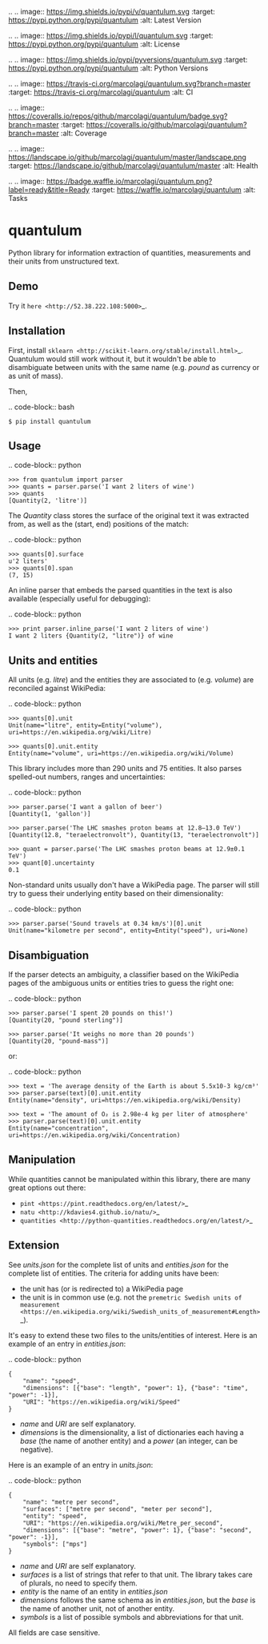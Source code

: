 .. .. image:: https://img.shields.io/pypi/v/quantulum.svg
    :target: https://pypi.python.org/pypi/quantulum
    :alt: Latest Version

.. .. image:: https://img.shields.io/pypi/l/quantulum.svg
    :target: https://pypi.python.org/pypi/quantulum
    :alt: License

.. .. image:: https://img.shields.io/pypi/pyversions/quantulum.svg
    :target: https://pypi.python.org/pypi/quantulum
    :alt: Python Versions

.. .. image:: https://travis-ci.org/marcolagi/quantulum.svg?branch=master
    :target: https://travis-ci.org/marcolagi/quantulum
    :alt: CI

.. .. image:: https://coveralls.io/repos/github/marcolagi/quantulum/badge.svg?branch=master
    :target: https://coveralls.io/github/marcolagi/quantulum?branch=master
    :alt: Coverage

.. .. image:: https://landscape.io/github/marcolagi/quantulum/master/landscape.png
   :target: https://landscape.io/github/marcolagi/quantulum/master
   :alt: Health

.. .. image:: https://badge.waffle.io/marcolagi/quantulum.png?label=ready&title=Ready
   :target: https://waffle.io/marcolagi/quantulum
   :alt: Tasks

quantulum
=========

Python library for information extraction of quantities, measurements and their units from unstructured text.

Demo
----

Try it `here <http://52.38.222.108:5000>`_.


Installation
------------

First, install `sklearn <http://scikit-learn.org/stable/install.html>`_. Quantulum would still work without it, but it wouldn't be able to disambiguate between units with the same name (e.g. *pound* as currency or as unit of mass).

Then,

.. code-block:: bash

    $ pip install quantulum

Usage
-----

.. code-block:: python

    >>> from quantulum import parser
    >>> quants = parser.parse('I want 2 liters of wine')
    >>> quants
    [Quantity(2, 'litre')]

The *Quantity* class stores the surface of the original text it was extracted from, as well as the (start, end) positions of the match:

.. code-block:: python

    >>> quants[0].surface
    u'2 liters'
    >>> quants[0].span
    (7, 15)

An inline parser that embeds the parsed quantities in the text is also available (especially useful for debugging):

.. code-block:: python

    >>> print parser.inline_parse('I want 2 liters of wine')
    I want 2 liters {Quantity(2, "litre")} of wine


Units and entities
------------------

All units (e.g. *litre*) and the entities they are associated to (e.g. *volume*) are reconciled against WikiPedia:

.. code-block:: python

    >>> quants[0].unit
    Unit(name="litre", entity=Entity("volume"), uri=https://en.wikipedia.org/wiki/Litre)

    >>> quants[0].unit.entity
    Entity(name="volume", uri=https://en.wikipedia.org/wiki/Volume)

This library includes more than 290 units and 75 entities. It also parses spelled-out numbers, ranges and uncertainties:

.. code-block:: python

    >>> parser.parse('I want a gallon of beer')
    [Quantity(1, 'gallon')]

    >>> parser.parse('The LHC smashes proton beams at 12.8–13.0 TeV')
    [Quantity(12.8, "teraelectronvolt"), Quantity(13, "teraelectronvolt")]

    >>> quant = parser.parse('The LHC smashes proton beams at 12.9±0.1 TeV')
    >>> quant[0].uncertainty
    0.1

Non-standard units usually don't have a WikiPedia page. The parser will still try to guess their underlying entity based on their dimensionality:

.. code-block:: python

    >>> parser.parse('Sound travels at 0.34 km/s')[0].unit
    Unit(name="kilometre per second", entity=Entity("speed"), uri=None)


Disambiguation
--------------

If the parser detects an ambiguity, a classifier based on the WikiPedia pages of the ambiguous units or entities tries to guess the right one:

.. code-block:: python

    >>> parser.parse('I spent 20 pounds on this!')
    [Quantity(20, "pound sterling")]

    >>> parser.parse('It weighs no more than 20 pounds')
    [Quantity(20, "pound-mass")]

or:

.. code-block:: python

    >>> text = 'The average density of the Earth is about 5.5x10-3 kg/cm³'
    >>> parser.parse(text)[0].unit.entity
    Entity(name="density", uri=https://en.wikipedia.org/wiki/Density)

    >>> text = 'The amount of O₂ is 2.98e-4 kg per liter of atmosphere'
    >>> parser.parse(text)[0].unit.entity
    Entity(name="concentration", uri=https://en.wikipedia.org/wiki/Concentration)

Manipulation
------------

While quantities cannot be manipulated within this library, there are many great options out there:

- `pint <https://pint.readthedocs.org/en/latest/>`_
- `natu <http://kdavies4.github.io/natu/>`_
- `quantities <http://python-quantities.readthedocs.org/en/latest/>`_

Extension
---------

See *units.json* for the complete list of units and *entities.json* for the complete list of entities. The criteria for adding units have been:

- the unit has (or is redirected to) a WikiPedia page
- the unit is in common use (e.g. not the `premetric Swedish units of measurement <https://en.wikipedia.org/wiki/Swedish_units_of_measurement#Length>`_).

It's easy to extend these two files to the units/entities of interest. Here is an example of an entry in *entities.json*:

.. code-block:: python

    {
        "name": "speed",
        "dimensions": [{"base": "length", "power": 1}, {"base": "time", "power": -1}],
        "URI": "https://en.wikipedia.org/wiki/Speed"
    }

- *name* and *URI* are self explanatory.
- *dimensions* is the dimensionality, a list of dictionaries each having a *base* (the name of another entity) and a *power* (an integer, can be negative).

Here is an example of an entry in *units.json*:

.. code-block:: python

    {
        "name": "metre per second",
        "surfaces": ["metre per second", "meter per second"],
        "entity": "speed",
        "URI": "https://en.wikipedia.org/wiki/Metre_per_second",
        "dimensions": [{"base": "metre", "power": 1}, {"base": "second", "power": -1}],
        "symbols": ["mps"]
    }

- *name* and *URI* are self explanatory.
- *surfaces* is a list of strings that refer to that unit. The library takes care of plurals, no need to specify them.
- *entity* is the name of an entity in *entities.json*
- *dimensions* follows the same schema as in *entities.json*, but the *base* is the name of another unit, not of another entity.
- *symbols* is a list of possible symbols and abbreviations for that unit.

All fields are case sensitive.

